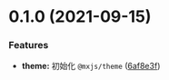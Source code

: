 # 0.1.0 (2021-09-15)


### Features

* **theme:** 初始化 `@mxjs/theme` ([6af8e3f](https://github.com/miaoxing/mxjs-theme/commit/6af8e3f8885f0e8e7eb3701c9762ac21c317e019))
